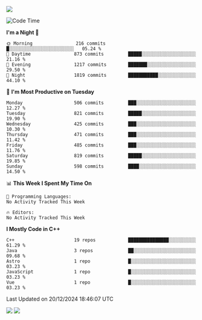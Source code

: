 ![](https://komarev.com/ghpvc/?username=lilpidgey&color=red)
<!--START_SECTION:waka-->
![Code Time](http://img.shields.io/badge/Code%20Time-1%2C491%20hrs%2018%20mins-blue)

**I'm a Night 🦉** 

```text
🌞 Morning                216 commits         █░░░░░░░░░░░░░░░░░░░░░░░░   05.24 % 
🌆 Daytime                873 commits         █████░░░░░░░░░░░░░░░░░░░░   21.16 % 
🌃 Evening                1217 commits        ███████░░░░░░░░░░░░░░░░░░   29.50 % 
🌙 Night                  1819 commits        ███████████░░░░░░░░░░░░░░   44.10 % 
```
📅 **I'm Most Productive on Tuesday** 

```text
Monday                   506 commits         ███░░░░░░░░░░░░░░░░░░░░░░   12.27 % 
Tuesday                  821 commits         █████░░░░░░░░░░░░░░░░░░░░   19.90 % 
Wednesday                425 commits         ███░░░░░░░░░░░░░░░░░░░░░░   10.30 % 
Thursday                 471 commits         ███░░░░░░░░░░░░░░░░░░░░░░   11.42 % 
Friday                   485 commits         ███░░░░░░░░░░░░░░░░░░░░░░   11.76 % 
Saturday                 819 commits         █████░░░░░░░░░░░░░░░░░░░░   19.85 % 
Sunday                   598 commits         ████░░░░░░░░░░░░░░░░░░░░░   14.50 % 
```


📊 **This Week I Spent My Time On** 

```text
💬 Programming Languages: 
No Activity Tracked This Week

🔥 Editors: 
No Activity Tracked This Week
```

**I Mostly Code in C++** 

```text
C++                      19 repos            ███████████████░░░░░░░░░░   61.29 % 
Java                     3 repos             ██░░░░░░░░░░░░░░░░░░░░░░░   09.68 % 
Astro                    1 repo              █░░░░░░░░░░░░░░░░░░░░░░░░   03.23 % 
JavaScript               1 repo              █░░░░░░░░░░░░░░░░░░░░░░░░   03.23 % 
Vue                      1 repo              █░░░░░░░░░░░░░░░░░░░░░░░░   03.23 % 
```




 Last Updated on 20/12/2024 18:46:07 UTC
<!--END_SECTION:waka-->
![](https://hit.yhype.me/github/profile?user_id=42968544)
![](https://komarev.com/ghpvc/?lilpidgey)
